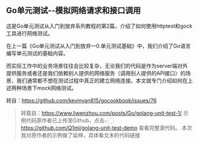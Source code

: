 ## Go单元测试--模拟网络请求和接口调用 
这是Go单元测试从入门到放弃系列教程的第2篇，介绍了如何使用httptest和gock工具进行网络测试。

在上一篇《Go单元测试从入门到放弃—0.单元测试基础》中，我们介绍了Go语言编写单元测试的基础内容。

而实际工作中的业务场景往往会比较复杂，无论我们的代码是作为server端对外提供服务或者还是我们依赖别人提供的网络服务（调用别人提供的API接口）的场景，我们通常都不想在测试过程中真正的建立网络连接。本文就专门介绍如何在上述两种场景下mock网络测试。


转自：https://github.com/kevinyan815/gocookbook/issues/76

> 转载自：https://www.liwenzhou.com/posts/Go/golang-unit-test-1/
> 示例代码原作者已上传至Github，点击👉🏻https://github.com/Q1mi/golang-unit-test-demo 查看完整源代码。
> 本次我对原作者的示例做了延伸，具体看文末的代码链接
